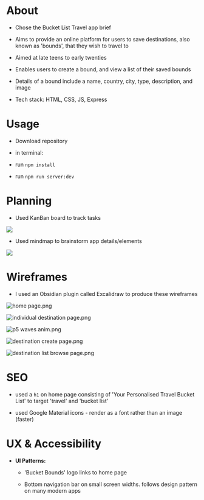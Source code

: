 # About

- Chose the Bucket List Travel app brief

- Aims to provide an online platform for users to save destinations, also known as 'bounds', that they wish to travel to

- Aimed at late teens to early twenties

- Enables users to create a bound, and view a list of their saved bounds

- Details of a bound include a name, country, city, type, description, and image

- Tech stack: HTML, CSS, JS, Express



# Usage

- Download repository

- in terminal:
- run `npm install`
- run `npm run server:dev`




# Planning

- Used KanBan board to track tasks

![](C:\Users\chazz\AppData\Roaming\marktext\images\2023-03-27-20-28-34-image.png)

- Used mindmap to brainstorm app details/elements

![](C:\Users\chazz\AppData\Roaming\marktext\images\2023-03-27-20-29-04-image.png)



# Wireframes

- I used an Obsidian plugin called Excalidraw to produce these wireframes

![home page.png](C:\Users\chazz\Documents\Obsidian\Charlie's%20Vault\programming\wireframes\home%20page.png)

![individual destination page.png](C:\Users\chazz\Documents\Obsidian\Charlie's%20Vault\programming\wireframes\individual%20destination%20page.png)

![p5 waves anim.png](C:\Users\chazz\Documents\Obsidian\Charlie's%20Vault\programming\wireframes\p5%20waves%20anim.png)

![destination create page.png](C:\Users\chazz\Documents\Obsidian\Charlie's%20Vault\programming\wireframes\destination%20create%20page.png)

![destination list browse page.png](C:\Users\chazz\Documents\Obsidian\Charlie's%20Vault\programming\wireframes\destination%20list%20browse%20page.png)



# SEO

- used a `h1` on home page consisting of 'Your Personalised Travel Bucket List' to target 'travel' and 'bucket list'

- used Google Material icons - render as a font rather than an image (faster)



# UX & Accessibility

- **UI Patterns:** 
  
  - 'Bucket Bounds' logo links to home page
  
  - Bottom navigation bar on small screen widths. follows design pattern on many modern apps
